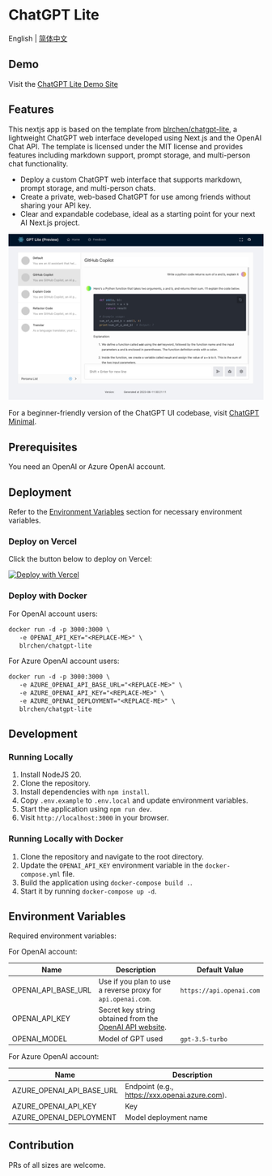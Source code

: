 # ChatGPT Lite

English | [简体中文](./README.zh-CN.md)

## Demo

Visit the [ChatGPT Lite Demo Site](https://bit.ly/chatgpt-lite)

## Features

This nextjs app is based on the template from [blrchen/chatgpt-lite](https://github.com/blrchen/chatgpt-lite), a lightweight ChatGPT web interface developed using Next.js and the OpenAI Chat API. The template is licensed under the MIT license and provides features including markdown support, prompt storage, and multi-person chat functionality.

- Deploy a custom ChatGPT web interface that supports markdown, prompt storage, and multi-person chats.
- Create a private, web-based ChatGPT for use among friends without sharing your API key.
- Clear and expandable codebase, ideal as a starting point for your next AI Next.js project.

![demo](./docs/images/demo.jpg)

For a beginner-friendly version of the ChatGPT UI codebase, visit [ChatGPT Minimal](https://github.com/blrchen/chatgpt-minimal).

## Prerequisites

You need an OpenAI or Azure OpenAI account.

## Deployment

Refer to the [Environment Variables](#environment-variables) section for necessary environment variables.

### Deploy on Vercel

Click the button below to deploy on Vercel:

[![Deploy with Vercel](https://vercel.com/button)](https://vercel.com/new/clone?repository-url=https%3A%2F%2Fgithub.com%2Fblrchen%2Fchatgpt-lite&project-name=chatgpt-lite&framework=nextjs&repository-name=chatgpt-lite)

### Deploy with Docker

For OpenAI account users:

```
docker run -d -p 3000:3000 \
   -e OPENAI_API_KEY="<REPLACE-ME>" \
   blrchen/chatgpt-lite
```

For Azure OpenAI account users:

```
docker run -d -p 3000:3000 \
   -e AZURE_OPENAI_API_BASE_URL="<REPLACE-ME>" \
   -e AZURE_OPENAI_API_KEY="<REPLACE-ME>" \
   -e AZURE_OPENAI_DEPLOYMENT="<REPLACE-ME>" \
   blrchen/chatgpt-lite
```

## Development

### Running Locally

1. Install NodeJS 20.
2. Clone the repository.
3. Install dependencies with `npm install`.
4. Copy `.env.example` to `.env.local` and update environment variables.
5. Start the application using `npm run dev`.
6. Visit `http://localhost:3000` in your browser.

### Running Locally with Docker

1. Clone the repository and navigate to the root directory.
2. Update the `OPENAI_API_KEY` environment variable in the `docker-compose.yml` file.
3. Build the application using `docker-compose build .`.
4. Start it by running `docker-compose up -d`.

## Environment Variables

Required environment variables:

For OpenAI account:

| Name                | Description                                                                                             | Default Value            |
| ------------------- | ------------------------------------------------------------------------------------------------------- | ------------------------ |
| OPENAI_API_BASE_URL | Use if you plan to use a reverse proxy for `api.openai.com`.                                            | `https://api.openai.com` |
| OPENAI_API_KEY      | Secret key string obtained from the [OpenAI API website](https://platform.openai.com/account/api-keys). |                          |
| OPENAI_MODEL        | Model of GPT used                                                                                       | `gpt-3.5-turbo`          |

For Azure OpenAI account:

| Name                      | Description                                      |
| ------------------------- | ------------------------------------------------ |
| AZURE_OPENAI_API_BASE_URL | Endpoint (e.g., <https://xxx.openai.azure.com>). |
| AZURE_OPENAI_API_KEY      | Key                                              |
| AZURE_OPENAI_DEPLOYMENT   | Model deployment name                            |

## Contribution

PRs of all sizes are welcome.
